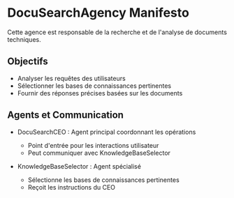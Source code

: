 # DocuSearchAgency Manifesto

Cette agence est responsable de la recherche et de l'analyse de documents techniques.

## Objectifs
- Analyser les requêtes des utilisateurs
- Sélectionner les bases de connaissances pertinentes
- Fournir des réponses précises basées sur les documents

## Agents et Communication
- DocuSearchCEO : Agent principal coordonnant les opérations
  - Point d'entrée pour les interactions utilisateur
  - Peut communiquer avec KnowledgeBaseSelector

- KnowledgeBaseSelector : Agent spécialisé
  - Sélectionne les bases de connaissances pertinentes
  - Reçoit les instructions du CEO